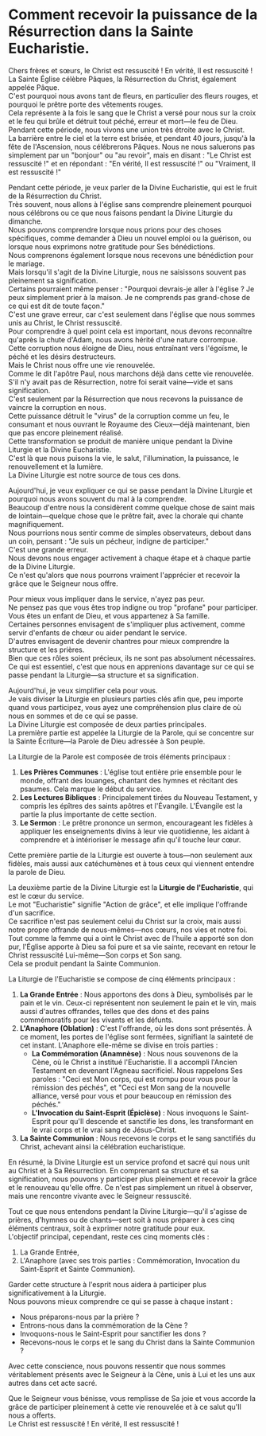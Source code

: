 # Comment recevoir la puissance de la Résurrection dans la Sainte Eucharistie.

Chers frères et sœurs, le Christ est ressuscité ! En vérité, Il est ressuscité !  
La Sainte Église célèbre Pâques, la Résurrection du Christ, également appelée Pâque.  
C'est pourquoi nous avons tant de fleurs, en particulier des fleurs rouges, et pourquoi le prêtre porte des vêtements rouges.  
Cela représente à la fois le sang que le Christ a versé pour nous sur la croix et le feu qui brûle et détruit tout péché, erreur et mort—le feu de Dieu.  
Pendant cette période, nous vivons une union très étroite avec le Christ.  
La barrière entre le ciel et la terre est brisée, et pendant 40 jours, jusqu'à la fête de l'Ascension, nous célébrerons Pâques. Nous ne nous saluerons pas simplement par un "bonjour" ou "au revoir", mais en disant : "Le Christ est ressuscité !" et en répondant : "En vérité, Il est ressuscité !" ou "Vraiment, Il est ressuscité !"  

Pendant cette période, je veux parler de la Divine Eucharistie, qui est le fruit de la Résurrection du Christ.  
Très souvent, nous allons à l'église sans comprendre pleinement pourquoi nous célébrons ou ce que nous faisons pendant la Divine Liturgie du dimanche.  
Nous pouvons comprendre lorsque nous prions pour des choses spécifiques, comme demander à Dieu un nouvel emploi ou la guérison, ou lorsque nous exprimons notre gratitude pour Ses bénédictions.  
Nous comprenons également lorsque nous recevons une bénédiction pour le mariage.  
Mais lorsqu'il s'agit de la Divine Liturgie, nous ne saisissons souvent pas pleinement sa signification.  
Certains pourraient même penser : "Pourquoi devrais-je aller à l'église ? Je peux simplement prier à la maison. Je ne comprends pas grand-chose de ce qui est dit de toute façon."  
C'est une grave erreur, car c'est seulement dans l'église que nous sommes unis au Christ, le Christ ressuscité.  
Pour comprendre à quel point cela est important, nous devons reconnaître qu'après la chute d'Adam, nous avons hérité d'une nature corrompue.  
Cette corruption nous éloigne de Dieu, nous entraînant vers l'égoïsme, le péché et les désirs destructeurs.  
Mais le Christ nous offre une vie renouvelée.  
Comme le dit l'apôtre Paul, nous marchons déjà dans cette vie renouvelée.  
S'il n'y avait pas de Résurrection, notre foi serait vaine—vide et sans signification.  
C'est seulement par la Résurrection que nous recevons la puissance de vaincre la corruption en nous.  
Cette puissance détruit le "virus" de la corruption comme un feu, le consumant et nous ouvrant le Royaume des Cieux—déjà maintenant, bien que pas encore pleinement réalisé.  
Cette transformation se produit de manière unique pendant la Divine Liturgie et la Divine Eucharistie.  
C'est là que nous puisons la vie, le salut, l'illumination, la puissance, le renouvellement et la lumière.  
La Divine Liturgie est notre source de tous ces dons.  

Aujourd'hui, je veux expliquer ce qui se passe pendant la Divine Liturgie et pourquoi nous avons souvent du mal à la comprendre.  
Beaucoup d'entre nous la considèrent comme quelque chose de saint mais de lointain—quelque chose que le prêtre fait, avec la chorale qui chante magnifiquement.  
Nous pourrions nous sentir comme de simples observateurs, debout dans un coin, pensant : "Je suis un pécheur, indigne de participer."  
C'est une grande erreur.  
Nous devons nous engager activement à chaque étape et à chaque partie de la Divine Liturgie.  
Ce n'est qu'alors que nous pourrons vraiment l'apprécier et recevoir la grâce que le Seigneur nous offre.  

Pour mieux vous impliquer dans le service, n'ayez pas peur.  
Ne pensez pas que vous êtes trop indigne ou trop "profane" pour participer.  
Vous êtes un enfant de Dieu, et vous appartenez à Sa famille.  
Certaines personnes envisagent de s'impliquer plus activement, comme servir d'enfants de chœur ou aider pendant le service.  
D'autres envisagent de devenir chantres pour mieux comprendre la structure et les prières.  
Bien que ces rôles soient précieux, ils ne sont pas absolument nécessaires.  
Ce qui est essentiel, c'est que nous en apprenions davantage sur ce qui se passe pendant la Liturgie—sa structure et sa signification.  

Aujourd'hui, je veux simplifier cela pour vous.  
Je vais diviser la Liturgie en plusieurs parties clés afin que, peu importe quand vous participez, vous ayez une compréhension plus claire de où nous en sommes et de ce qui se passe.  
La Divine Liturgie est composée de deux parties principales.  
La première partie est appelée la Liturgie de la Parole, qui se concentre sur la Sainte Écriture—la Parole de Dieu adressée à Son peuple.

La Liturgie de la Parole est composée de trois éléments principaux :  
1. **Les Prières Communes** : L'église tout entière prie ensemble pour le monde, offrant des louanges, chantant des hymnes et récitant des psaumes. Cela marque le début du service.  
2. **Les Lectures Bibliques** : Principalement tirées du Nouveau Testament, y compris les épîtres des saints apôtres et l'Évangile. L'Évangile est la partie la plus importante de cette section.  
3. **Le Sermon** : Le prêtre prononce un sermon, encourageant les fidèles à appliquer les enseignements divins à leur vie quotidienne, les aidant à comprendre et à intérioriser le message afin qu'il touche leur cœur.  

Cette première partie de la Liturgie est ouverte à tous—non seulement aux fidèles, mais aussi aux catéchumènes et à tous ceux qui viennent entendre la parole de Dieu.  

La deuxième partie de la Divine Liturgie est la **Liturgie de l'Eucharistie**, qui est le cœur du service.  
Le mot "Eucharistie" signifie "Action de grâce", et elle implique l'offrande d'un sacrifice.  
Ce sacrifice n'est pas seulement celui du Christ sur la croix, mais aussi notre propre offrande de nous-mêmes—nos cœurs, nos vies et notre foi.  
Tout comme la femme qui a oint le Christ avec de l'huile a apporté son don pur, l'Église apporte à Dieu sa foi pure et sa vie sainte, recevant en retour le Christ ressuscité Lui-même—Son corps et Son sang.  
Cela se produit pendant la Sainte Communion.  

La Liturgie de l'Eucharistie se compose de cinq éléments principaux :  
1. **La Grande Entrée** : Nous apportons des dons à Dieu, symbolisés par le pain et le vin. Ceux-ci représentent non seulement le pain et le vin, mais aussi d'autres offrandes, telles que des dons et des pains commémoratifs pour les vivants et les défunts.  
2. **L'Anaphore (Oblation)** : C'est l'offrande, où les dons sont présentés. À ce moment, les portes de l'église sont fermées, signifiant la sainteté de cet instant. L'Anaphore elle-même se divise en trois parties :  
   - **La Commémoration (Anamnèse)** : Nous nous souvenons de la Cène, où le Christ a institué l'Eucharistie. Il a accompli l'Ancien Testament en devenant l'Agneau sacrificiel. Nous rappelons Ses paroles : "Ceci est Mon corps, qui est rompu pour vous pour la rémission des péchés", et "Ceci est Mon sang de la nouvelle alliance, versé pour vous et pour beaucoup en rémission des péchés."  
   - **L'Invocation du Saint-Esprit (Épiclèse)** : Nous invoquons le Saint-Esprit pour qu'Il descende et sanctifie les dons, les transformant en le vrai corps et le vrai sang de Jésus-Christ.  
3. **La Sainte Communion** : Nous recevons le corps et le sang sanctifiés du Christ, achevant ainsi la célébration eucharistique.  

En résumé, la Divine Liturgie est un service profond et sacré qui nous unit au Christ et à Sa Résurrection. En comprenant sa structure et sa signification, nous pouvons y participer plus pleinement et recevoir la grâce et le renouveau qu'elle offre. Ce n'est pas simplement un rituel à observer, mais une rencontre vivante avec le Seigneur ressuscité.  

Tout ce que nous entendons pendant la Divine Liturgie—qu'il s'agisse de prières, d'hymnes ou de chants—sert soit à nous préparer à ces cinq éléments centraux, soit à exprimer notre gratitude pour eux.  
L'objectif principal, cependant, reste ces cinq moments clés :  
1. La Grande Entrée,  
2. L'Anaphore (avec ses trois parties : Commémoration, Invocation du Saint-Esprit et Sainte Communion).  

Garder cette structure à l'esprit nous aidera à participer plus significativement à la Liturgie.  
Nous pouvons mieux comprendre ce qui se passe à chaque instant :  
- Nous préparons-nous par la prière ?  
- Entrons-nous dans la commémoration de la Cène ?  
- Invoquons-nous le Saint-Esprit pour sanctifier les dons ?  
- Recevons-nous le corps et le sang du Christ dans la Sainte Communion ?  

Avec cette conscience, nous pouvons ressentir que nous sommes véritablement présents avec le Seigneur à la Cène, unis à Lui et les uns aux autres dans cet acte sacré.  

Que le Seigneur vous bénisse, vous remplisse de Sa joie et vous accorde la grâce de participer pleinement à cette vie renouvelée et à ce salut qu'Il nous a offerts.  
Le Christ est ressuscité ! En vérité, Il est ressuscité !

